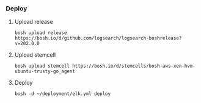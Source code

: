 ### Deploy

1. Upload release
    ```
    bosh upload release https://bosh.io/d/github.com/logsearch/logsearch-boshrelease?v=202.0.0
    ``` 

2. Upload stemcell
    ```
    bosh upload stemcell https://bosh.io/d/stemcells/bosh-aws-xen-hvm-ubuntu-trusty-go_agent
    ```

3. Deploy
    ```
    bosh -d ~/deployment/elk.yml deploy
    ```
